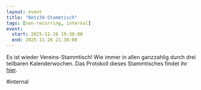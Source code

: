 ```yaml
---
layout: event
title: "Netz39-Stammtisch"
tags: [non-recurring, internal]
event:
  start: 2025-11-26 19:30:00
  end: 2025-11-26 21:30:00
---
```


Es ist wieder Vereins-Stammtisch! Wie immer in allen ganzzahlig durch drei teilbaren Kalenderwochen. Das Protokoll dieses Stammtisches findet ihr [hier](https://wiki.netz39.de/stammtisch:2025:2025-11-26).

#internal